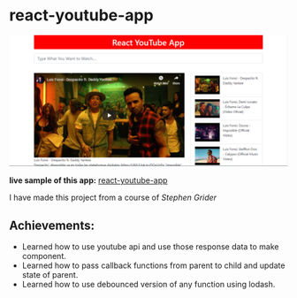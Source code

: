 # react-youtube-app

![Screenshot](screen-shot.PNG)

**live sample of this app:** [react-youtube-app](https://reactjs-youtube-app.netlify.com/)

I have made this project from a course of *Stephen Grider*
## Achievements:
 - Learned how to use youtube api and use those response data to make component.
 -  Learned how to pass callback functions from parent to child and update state of parent.
 - Learned how to use debounced version of any function using lodash.
